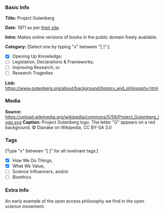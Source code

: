 ### Basic Info

**Title:**
Project Gutenberg

**Date:**
1971 as per [their site](https://www.gutenberg.org/about/background/history_and_philosophy.html).

**Intro:**
Makes online versions of books in the public domain freely available.

**Category:** 
[Select one by typing "x" between "[ ]":]

- [x] Opening Up Knowledge;
- [ ] Legislation, Declarations & Frameworks;
- [ ] Improving Research; or
- [ ] Research Tragedies

**Link:**
https://www.gutenberg.org/about/background/history_and_philosophy.html
### Media

**Source:** 
https://upload.wikimedia.org/wikipedia/commons/5/59/Project_Gutenberg_logo.svg
**Caption:** 
Project Gutenberg logo. The letter "G" appears on a red background. © Dianake on Wikipedia, CC BY-SA 3.0
### Tags

[Type "x" between "[ ]" for all revelvant tags:]

- [x] How We Do Things, 
- [x] What We Value, 
- [ ] Science Influencers, and/or 
- [ ] Bioethics

### Extra Info

An early example of the open access philosophy we find in the open science movement.
